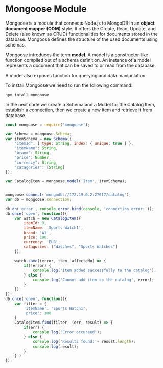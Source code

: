 # Mongoose Module

Mongoose is a module that connects Node.js to MongoDB in an **object document mapper (ODM)** style. It offers the Create, Read, Update, and Delete (also known as CRUD) functionalities for documents stored in the database. Mongoose defines the structure of the used documents using schemas.

Mongoose introduces the term **model**. A model is a constructor-like function compiled out of a schema definition. An instance of a model represents a document that can be saved to or read from the database.

A model also exposes function for querying and data manipulation. 

To install Mongoose we need to run the following command:

```bash
npm intall mongoose
```

In the next code we create a Schema and a Model for the Catalog Item, establish a connection, then we create a new item and retrieve it from database.

```javascript
const mongoose = require('mongoose');

var Schema = mongoose.Schema;
var itemSchema = new Schema({
    "itemId": { type: String, index: { unique: true } },
    "itemName": String,
    "brand": String,
    "price": Number,
    "currency": String,
    "catagories": [String]
});

var CatalogItem = mongoose.model('Item', itemSchema);


mongoose.connect('mongodb://172.19.0.2:27017/catalog');
var db = mongoose.connection;

db.on('error', console.error.bind(console, 'connection error:'));
db.once('open', function(){
    var watch = new CatalogItem({
        itemId: 9,
        itemName: 'Sports Watch1',
        brand: 'A1',
        price: 100,
        currency: 'EUR',
        catagories: ["Watches", "Sports Watches"]
    });

    watch.save((error, item, affecteNo) => {
        if(!error) {
            console.log('Item added successfully to the catalog');
        } else {
            console.log('Cannot add item to the catalog', error);
        }
    });
});
db.once('open', function(){
    var filter = {
        'itemName': 'Sports Watch1',
        'price': 100
    }
    CatalogItem.find(filter, (err, result) => {
        if(err) {
            console.log('Error occureed');
        } else {
            console.log('Results found:'+ result.length);
            console.log(result);
        }
    } )
});
```

